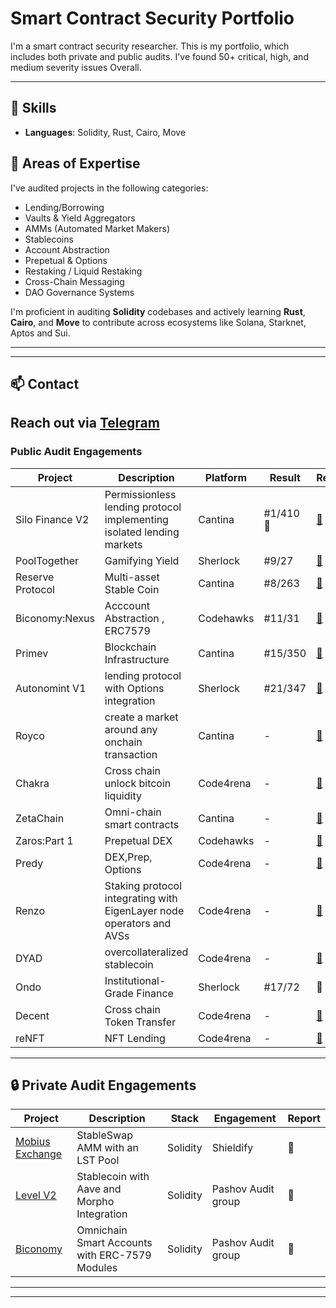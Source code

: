 # Smart Contract Security Portfolio

I'm a smart contract security researcher. This is my portfolio, which includes both private and public audits. I've found 50+ critical, high, and medium severity issues Overall.

---
## 🧠 Skills

- **Languages**: Solidity, Rust, Cairo, Move

## 🔐 Areas of Expertise

I've audited projects in the following categories:

- Lending/Borrowing
- Vaults & Yield Aggregators
- AMMs (Automated Market Makers)
- Stablecoins
- Account Abstraction
- Prepetual & Options
- Restaking / Liquid Restaking
- Cross-Chain Messaging
- DAO Governance Systems

I'm proficient in auditing **Solidity** codebases and actively learning **Rust**, **Cairo**, and **Move** to contribute across ecosystems like Solana, Starknet, Aptos and Sui.

---

---

## 📫 Contact

Reach out via [Telegram](t.me/ZeroxAbhay)
---
### Public Audit Engagements

| Project | Description | Platform | Result | Report |
|--------|-------------|----------|--------|--------|
| Silo Finance V2 | Permissionless lending protocol implementing isolated lending markets | Cantina | #1/410 🥇 | [📄](https://cantina.xyz/competitions/18f1e37b-9ac2-4ba9-b32e-50344500c1a7/leaderboard) |
| PoolTogether | Gamifying Yield | Sherlock | #9/27 | [📄](https://code4rena.com/audits/2024-03-pooltogether) |
| Reserve Protocol | Multi-asset Stable Coin | Cantina | #8/263 | [📄](https://cantina.xyz/competitions/9dfca0bc-a7bf-482e-a3df-4eb861f55c4f) |
| Biconomy:Nexus | Acccount Abstraction , ERC7579 | Codehawks | #11/31 | [📄](https://codehawks.cyfrin.io/c/2024-07-biconomy/results?lt=contest&page=2&sc=reward&sj=reward&t=leaderboard) |
| Primev| Blockchain Infrastructure | Cantina | #15/350 | [📄](https://cantina.xyz/competitions/4ee8716d-3e0e-4f59-b90d-aa56bf3b484c) |
| Autonomint V1 |  lending protocol with Options integration | Sherlock | #21/347 | [📄](https://audits.sherlock.xyz/contests/569) |
| Royco| create a market around any onchain transaction | Cantina | - | [📄](https://cantina.xyz/competitions/fadb5a8f-e39c-4a6b-89f6-a03858bb8602) |
| Chakra | Cross chain unlock bitcoin liquidity | Code4rena | - | [📄](https://code4rena.com/audits/2024-08-chakra) |
| ZetaChain | Omni-chain smart contracts | Cantina | - | [📄](https://cantina.xyz/competitions/80a33cf0-ad69-4163-a269-d27756aacb5e/leaderboard) |
| Zaros:Part 1 | Prepetual DEX | Codehawks | - | [📄](https://codehawks.cyfrin.io/c/2024-07-zaros) |
| Predy | DEX,Prep, Options | Code4rena | - | [📄](https://code4rena.com/audits/2024-05-predy) |
| Renzo | Staking protocol integrating with EigenLayer node operators and AVSs | Code4rena | - | [📄](https://code4rena.com/audits/2024-04-renzo) |
| DYAD | overcollateralized stablecoin | Code4rena | - | [📄](https://code4rena.com/audits/2024-04-dyad) |
| Ondo | Institutional-Grade Finance | Sherlock | #17/72 | 📄 |
| Decent | Cross chain Token Transfer | Code4rena | - | [📄](https://code4rena.com/audits/2024-01-decent) |
| reNFT | NFT Lending | Code4rena | - | [📄](https://code4rena.com/audits/2024-01-renft) |

---
## 🔒 Private Audit Engagements

| Project | Description | Stack | Engagement | Report |
|---------|-------------|-------|------------|-------|
| [Mobius Exchange](https://www.mobius.exchange/) | StableSwap AMM with an LST Pool | Solidity | Shieldify |📄|
| [Level V2](https://www.level.money/) | Stablecoin with Aave and Morpho Integration| Solidity | Pashov Audit group |📄|
| [Biconomy](https://www.biconomy.io/) | Omnichain Smart Accounts with ERC-7579 Modules | Solidity | Pashov Audit group |📄|
---
---
